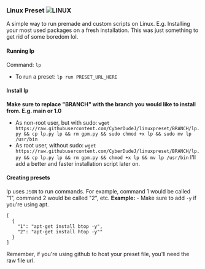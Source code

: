 ### Linux Preset ![LINUX](https://img.shields.io/badge/Linux-FCC624?style=flat&logo=linux&logoColor=black)
A simple way to run premade and custom scripts on Linux. E.g. Installing your most used packages on a fresh installation. This was just something to get rid of some boredom lol.

#### Running lp
Command: ``lp``
* To run a preset: ``lp run PRESET_URL_HERE``

#### Install lp
**Make sure to replace "BRANCH" with the branch you would like to install from. E.g. main or 1.0**
* As non-root user, but with sudo: ```wget https://raw.githubusercontent.com/CyberDudeJ/linuxpreset/BRANCH/lp.py && cp lp.py lp && rm gpm.py && sudo chmod +x lp && sudo mv lp /usr/bin```
* As root user, without sudo: ```wget https://raw.githubusercontent.com/CyberDudeJ/linuxpreset/BRANCH/lp.py && cp lp.py lp && rm gpm.py && chmod +x lp && mv lp /usr/bin```
I'll add a better and faster installation script later on.

#### Creating presets
lp uses ``JSON`` to run commands. For example, command 1 would be called "1", command 2 would be called "2", etc.
**Example:** - Make sure to add ``-y`` if you're using apt.
```
[
  {
    "1": "apt-get install btop -y",
    "2": "apt-get install htop -y""
  }
]
```
Remember, if you're using github to host your preset file, you'll need the raw file url.
